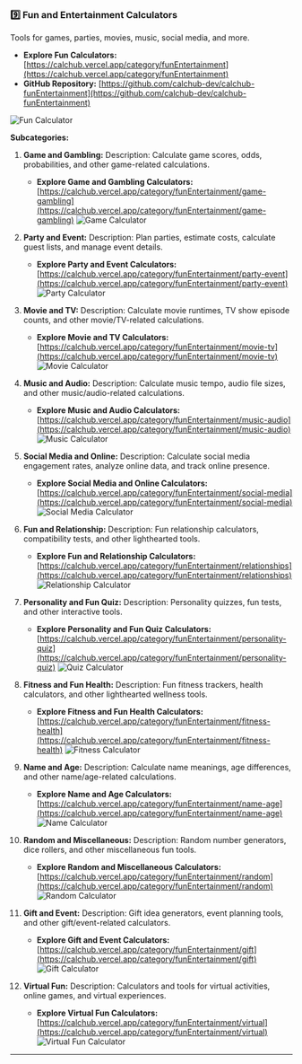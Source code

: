 ### **9️⃣ Fun and Entertainment Calculators**

Tools for games, parties, movies, music, social media, and more.

*   **Explore Fun Calculators:** [https://calchub.vercel.app/category/funEntertainment](https://calchub.vercel.app/category/funEntertainment)
*   **GitHub Repository:** [https://github.com/calchub-dev/calchub-funEntertainment](https://github.com/calchub-dev/calchub-funEntertainment)

![Fun Calculator](https://your-image-url.com/fun.png)

**Subcategories:**

1.  **Game and Gambling:**
    Description: Calculate game scores, odds, probabilities, and other game-related calculations.
    *   **Explore Game and Gambling Calculators:** [https://calchub.vercel.app/category/funEntertainment/game-gambling](https://calchub.vercel.app/category/funEntertainment/game-gambling)
    ![Game Calculator](https://your-image-url.com/games.png)

2.  **Party and Event:**
    Description: Plan parties, estimate costs, calculate guest lists, and manage event details.
    *   **Explore Party and Event Calculators:** [https://calchub.vercel.app/category/funEntertainment/party-event](https://calchub.vercel.app/category/funEntertainment/party-event)
    ![Party Calculator](https://your-image-url.com/parties.png)

3.  **Movie and TV:**
    Description: Calculate movie runtimes, TV show episode counts, and other movie/TV-related calculations.
    *   **Explore Movie and TV Calculators:** [https://calchub.vercel.app/category/funEntertainment/movie-tv](https://calchub.vercel.app/category/funEntertainment/movie-tv)
    ![Movie Calculator](https://your-image-url.com/movies.png)

4.  **Music and Audio:**
    Description: Calculate music tempo, audio file sizes, and other music/audio-related calculations.
    *   **Explore Music and Audio Calculators:** [https://calchub.vercel.app/category/funEntertainment/music-audio](https://calchub.vercel.app/category/funEntertainment/music-audio)
    ![Music Calculator](https://your-image-url.com/music.png)

5.  **Social Media and Online:**
    Description: Calculate social media engagement rates, analyze online data, and track online presence.
    *   **Explore Social Media and Online Calculators:** [https://calchub.vercel.app/category/funEntertainment/social-media](https://calchub.vercel.app/category/funEntertainment/social-media)
    ![Social Media Calculator](https://your-image-url.com/socialmedia.png)

6.  **Fun and Relationship:**
    Description: Fun relationship calculators, compatibility tests, and other lighthearted tools.
    *   **Explore Fun and Relationship Calculators:** [https://calchub.vercel.app/category/funEntertainment/relationships](https://calchub.vercel.app/category/funEntertainment/relationships)
    ![Relationship Calculator](https://your-image-url.com/relationships.png)

7.  **Personality and Fun Quiz:**
    Description: Personality quizzes, fun tests, and other interactive tools.
    *   **Explore Personality and Fun Quiz Calculators:** [https://calchub.vercel.app/category/funEntertainment/personality-quiz](https://calchub.vercel.app/category/funEntertainment/personality-quiz)
    ![Quiz Calculator](https://your-image-url.com/quizzes.png)

8.  **Fitness and Fun Health:**
    Description: Fun fitness trackers, health calculators, and other lighthearted wellness tools.
    *   **Explore Fitness and Fun Health Calculators:** [https://calchub.vercel.app/category/funEntertainment/fitness-health](https://calchub.vercel.app/category/funEntertainment/fitness-health)
    ![Fitness Calculator](https://your-image-url.com/fitness.png)

9.  **Name and Age:**
    Description: Calculate name meanings, age differences, and other name/age-related calculations.
    *   **Explore Name and Age Calculators:** [https://calchub.vercel.app/category/funEntertainment/name-age](https://calchub.vercel.app/category/funEntertainment/name-age)
    ![Name Calculator](https://your-image-url.com/names.png)

10. **Random and Miscellaneous:**
    Description: Random number generators, dice rollers, and other miscellaneous fun tools.
    *   **Explore Random and Miscellaneous Calculators:** [https://calchub.vercel.app/category/funEntertainment/random](https://calchub.vercel.app/category/funEntertainment/random)
    ![Random Calculator](https://your-image-url.com/random.png)

11. **Gift and Event:**
    Description: Gift idea generators, event planning tools, and other gift/event-related calculators.
    *   **Explore Gift and Event Calculators:** [https://calchub.vercel.app/category/funEntertainment/gift](https://calchub.vercel.app/category/funEntertainment/gift)
    ![Gift Calculator](https://your-image-url.com/gifts.png)

12. **Virtual Fun:**
    Description: Calculators and tools for virtual activities, online games, and virtual experiences.
    *   **Explore Virtual Fun Calculators:** [https://calchub.vercel.app/category/funEntertainment/virtual](https://calchub.vercel.app/category/funEntertainment/virtual)
    ![Virtual Fun Calculator](https://your-image-url.com/virtual.png)

---
